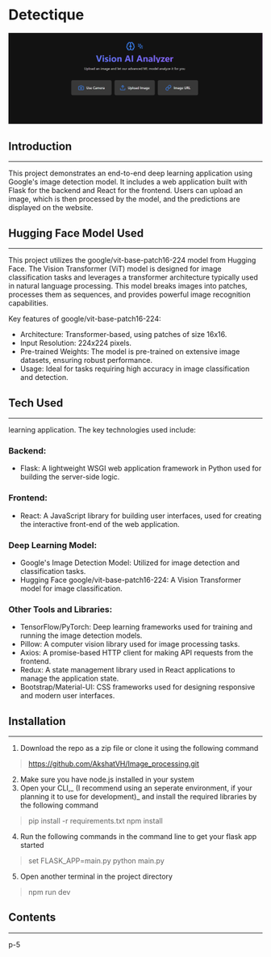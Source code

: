 # Detectique
![Alt text](first_site.png)

## Introduction 

****

This project demonstrates an end-to-end deep learning application using Google's image detection model. It includes a web application built with Flask for the backend and React for the frontend. Users can upload an image, which is then processed by the model, and the predictions are displayed on the website.

## Hugging Face Model Used

****

This project utilizes the google/vit-base-patch16-224 model from Hugging Face. The Vision Transformer (ViT) model is designed for image classification tasks and leverages a transformer architecture typically used in natural language processing. This model breaks images into patches, processes them as sequences, and provides powerful image recognition capabilities.

Key features of google/vit-base-patch16-224:

- Architecture: Transformer-based, using patches of size 16x16.
- Input Resolution: 224x224 pixels.
- Pre-trained Weights: The model is pre-trained on extensive image datasets, ensuring robust performance.
- Usage: Ideal for tasks requiring high accuracy in image classification and detection.

## Tech Used

****

learning application. The key technologies used include:

### Backend:

 * Flask: A lightweight WSGI web application framework in Python used for building the server-side logic.

### Frontend:

 * React: A JavaScript library for building user interfaces, used for creating the interactive front-end of the web application.

### Deep Learning Model:

 * Google's Image Detection Model: Utilized for image detection and classification tasks.
 * Hugging Face google/vit-base-patch16-224: A Vision Transformer model for image classification.

### Other Tools and Libraries:

 * TensorFlow/PyTorch: Deep learning frameworks used for training and running the image detection models.
 * Pillow: A computer vision library used for image processing tasks.
 * Axios: A promise-based HTTP client for making API requests from the frontend.
 * Redux: A state management library used in React applications to manage the application state.
 * Bootstrap/Material-UI: CSS frameworks used for designing responsive and modern user interfaces.

## Installation

****

1. Download the repo as a zip file or clone it using the following command
> https://github.com/AkshatVH/Image_processing.git
2. Make sure you have node.js installed in your system
3. Open your CLI,_ (I recommend using an seperate environment, if your planning it to use for development)_ and install the required libraries by the following command
> pip install -r requirements.txt
> npm install
4. Run the following commands in the command line to get your flask app started
> set FLASK_APP=main.py
> python main.py
5. Open another terminal in the project directory
> npm run dev

## Contents

****

p-5
